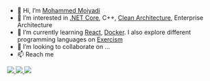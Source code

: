 - 👋 Hi, I’m [Mohammed Moiyadi](@mmoiyadi)
- 👀 I’m interested in [.NET Core](https://github.com/dotnet/core), C++, [Clean Architecture](https://blog.cleancoder.com/uncle-bob/2012/08/13/the-clean-architecture.html), Enterprise Architecture
- 🌱 I’m currently learning [React](https://github.com/facebook/react), [Docker](https://www.docker.com/). I also explore different programming languages on [Exercism](https://exercism.org/)
- 💞️ I’m looking to collaborate on ...
- 📫 Reach me



<a href="https://www.linkedin.com/in/mmoiyadi/">
<img src="https://img.shields.io/badge/LinkedIn-blue?style=flat&logo=linkedin">
</a>

<a href="https://medium.com/@mohammed-moiyadi">
<img src="https://img.shields.io/badge/Medium-black?style=flat&logo=medium">
</a>

<a href="https://exercism.org/profiles/mmoiyadi">
<img src="https://img.shields.io/badge/Exercism-green?style=flat&logo=exercism">
</a>

<!---
mmoiyadi/mmoiyadi is a ✨ special ✨ repository because its `README.md` (this file) appears on your GitHub profile.
You can click the Preview link to take a look at your changes.
--->
